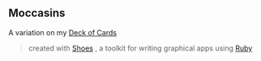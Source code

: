 Moccasins 
--------- 

A variation on my [Deck of Cards](https://sites.google.com/site/reidiiius/cards) 

> created with [Shoes](https://github.com/shoes/shoes)
, a toolkit for writing graphical apps using [Ruby](http://www.ruby-lang.org/en/)